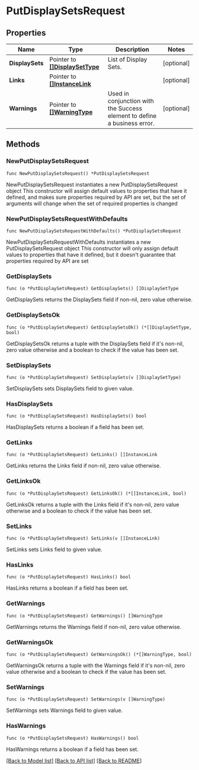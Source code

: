 # PutDisplaySetsRequest

## Properties

Name | Type | Description | Notes
------------ | ------------- | ------------- | -------------
**DisplaySets** | Pointer to [**[]DisplaySetType**](DisplaySetType.md) | List of Display Sets. | [optional] 
**Links** | Pointer to [**[]InstanceLink**](InstanceLink.md) |  | [optional] 
**Warnings** | Pointer to [**[]WarningType**](WarningType.md) | Used in conjunction with the Success element to define a business error. | [optional] 

## Methods

### NewPutDisplaySetsRequest

`func NewPutDisplaySetsRequest() *PutDisplaySetsRequest`

NewPutDisplaySetsRequest instantiates a new PutDisplaySetsRequest object
This constructor will assign default values to properties that have it defined,
and makes sure properties required by API are set, but the set of arguments
will change when the set of required properties is changed

### NewPutDisplaySetsRequestWithDefaults

`func NewPutDisplaySetsRequestWithDefaults() *PutDisplaySetsRequest`

NewPutDisplaySetsRequestWithDefaults instantiates a new PutDisplaySetsRequest object
This constructor will only assign default values to properties that have it defined,
but it doesn't guarantee that properties required by API are set

### GetDisplaySets

`func (o *PutDisplaySetsRequest) GetDisplaySets() []DisplaySetType`

GetDisplaySets returns the DisplaySets field if non-nil, zero value otherwise.

### GetDisplaySetsOk

`func (o *PutDisplaySetsRequest) GetDisplaySetsOk() (*[]DisplaySetType, bool)`

GetDisplaySetsOk returns a tuple with the DisplaySets field if it's non-nil, zero value otherwise
and a boolean to check if the value has been set.

### SetDisplaySets

`func (o *PutDisplaySetsRequest) SetDisplaySets(v []DisplaySetType)`

SetDisplaySets sets DisplaySets field to given value.

### HasDisplaySets

`func (o *PutDisplaySetsRequest) HasDisplaySets() bool`

HasDisplaySets returns a boolean if a field has been set.

### GetLinks

`func (o *PutDisplaySetsRequest) GetLinks() []InstanceLink`

GetLinks returns the Links field if non-nil, zero value otherwise.

### GetLinksOk

`func (o *PutDisplaySetsRequest) GetLinksOk() (*[]InstanceLink, bool)`

GetLinksOk returns a tuple with the Links field if it's non-nil, zero value otherwise
and a boolean to check if the value has been set.

### SetLinks

`func (o *PutDisplaySetsRequest) SetLinks(v []InstanceLink)`

SetLinks sets Links field to given value.

### HasLinks

`func (o *PutDisplaySetsRequest) HasLinks() bool`

HasLinks returns a boolean if a field has been set.

### GetWarnings

`func (o *PutDisplaySetsRequest) GetWarnings() []WarningType`

GetWarnings returns the Warnings field if non-nil, zero value otherwise.

### GetWarningsOk

`func (o *PutDisplaySetsRequest) GetWarningsOk() (*[]WarningType, bool)`

GetWarningsOk returns a tuple with the Warnings field if it's non-nil, zero value otherwise
and a boolean to check if the value has been set.

### SetWarnings

`func (o *PutDisplaySetsRequest) SetWarnings(v []WarningType)`

SetWarnings sets Warnings field to given value.

### HasWarnings

`func (o *PutDisplaySetsRequest) HasWarnings() bool`

HasWarnings returns a boolean if a field has been set.


[[Back to Model list]](../README.md#documentation-for-models) [[Back to API list]](../README.md#documentation-for-api-endpoints) [[Back to README]](../README.md)


